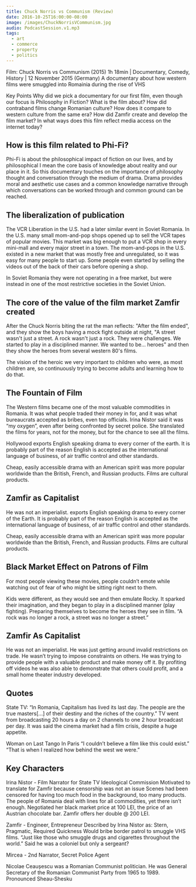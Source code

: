 ```yaml
---
title: Chuck Norris vs Communism (Review)
date: 2016-10-25T16:00:00-08:00
image: /images/ChuckNorrisVCommunism.jpg
audio: PodcastSession.v1.mp3
tags:
  - art
  - commerce
  - property
  - politics
---
```

Film: Chuck Norris vs Communism (2015)
1h 18min | Documentary, Comedy, History | 12 November 2015 (Germany)
A documentary about how western films were smuggled into Romainia during the rise of VHS

Key Points
Why did we pick a documentary for our first film, even though our focus is Philosophy in Fiction?
What is the film about?
How did contraband films change Romanian culture? How does it compare to western culture from the same era?
How did Zamfir create and develop the film market?
In what ways does this film reflect media access on the internet today?

## How is this film related to Phi-Fi?

Phi-Fi is about the philosophical impact of fiction on our lives, and by philosophical I mean the core basis of knowledge about reality and our place in it. So this documentary touches on the importance of philosophy thought and conversation through the medium of drama. Drama provides moral and aesthetic use cases and a common knowledge narrative through which conversations can be worked through and common ground can be reached.<!--more-->
<h2>The liberalization of publication</h2>
The VCR Liberation in the U.S. had a later similar event in Soviet Romania. In the U.S. many small mom-and-pop shops opened up to sell the VCR tapes of popular movies. This market was big enough to put a VCR shop in every mini-mall and every major street in a town. The mom-and-pops in the U.S. existed in a new market that was mostly free and unregulated, so it was easy for many people to start up. Some people even started by selling the videos out of the back of their cars before opening a shop.

In Soviet Romania they were not operating in a free market, but were instead in one of the most restrictive societies in the Soviet Union.
<h2>The core of the value of the film market Zamfir created</h2>
After the Chuck Norris biting the rat the man reflects:
"After the film ended", and they show the boys having a mock fight outside at night, "A street wasn't just a street. A rock wasn't just a rock. They were challenges. We started to play in a disciplined manner. We wanted to be... heroes" and then they show the heroes from several western 80's films.

The vision of the heroic we very important to children who were, as most children are, so continuously trying to become adults and learning how to do that.

## The Fountain of Film

The Western films became one of the most valuable commodities in Romania. It was what people traded their money in for, and it was what bureaucrats accepted as bribes, even top officials. Irina Nistor said it was “my oxygen”, even after being confronted by secret police. She translated the films for years, not for the money, but for the chance to see all the films.

Hollywood exports English speaking drama to every corner of the earth. It is probably part of the reason English is accepted as the international language of business, of air traffic control and other standards.

Cheap, easily accessible drama with an American spirit was more popular worldwide than the British, French, and Russian products. Films are cultural products.

## Zamfir as Capitalist

He was not an imperialist.
exports English speaking drama to every corner of the Earth. It is probably part of the reason English is accepted as the international language of business, of air traffic control and other standards.

Cheap, easily accessible drama with an American spirit was more popular worldwide than the British, French, and Russian products. Films are cultural products.

## Black Market Effect on Patrons of Film

For most people viewing these movies, people couldn’t emote while watching out of fear of who might be sitting right next to them.

Kids were different, as they would see and then emulate Rocky. It sparked their imagination, and they began to play in a disciplined manner (play fighting). Preparing themselves to become the heroes they see in film. “A rock was no longer a rock, a street was no longer a street.”

## Zamfir As Capitalist

He was not an imperialist. He was just getting around invalid restrictions on trade. He wasn’t trying to impose constraints on others.
He was trying to provide people with a valuable product and make money off it.
By profiting off videos he was also able to demonstrate that others could profit, and a small home theater industry developed.

## Quotes
State TV:
“In Romania, Capitalism has lived its last day. The people are the true masters[...] of their destiny and the riches of the country.”
TV went from broadcasting 20 hours a day on 2 channels to one 2 hour broadcast per day.
It was said the cinema market had a film crisis, despite a huge appetite.

Woman on Last Tango In Paris
“I couldn’t believe a film like this could exist.”
“That is when I realized how behind the west we were.”

## Key Characters

Irina Nistor - Film Narrator for State TV Ideological Commission
Motivated to translate for Zamfir because censorship was not an issue
Scenes had been censored for having too much food in the background, too many products. The people of Romania deal with lines for all commodities, yet there isn’t enough.
Negotiated her black market price at 100 LEI, the price of an Austrian chocolate bar. Zamfir offers her double @ 200 LEI.

Zamfir - Engineer, Entrepreneur
Described by Irina Nistor as: Stern, Pragmatic, Required Quickness
Would bribe border patrol to smuggle VHS films. “Just like those who smuggle drugs and cigarettes throughout the world.”
Said he was a coloniel but only a sergeant?

Mircea - 2nd Narrator, Secret Police Agent

Nicolae Ceaușescu was a Romanian Communist politician. He was General Secretary of the Romanian Communist Party from 1965 to 1989. Pronounced Sheau-Shesku